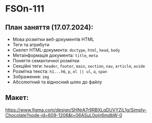 # FSOn-111

## План заняття (17.07.2024):

- Мова розмітки веб-документів HTML
- Теги та атрибути
- Cкелет HTML-документа: `doctype`, `html`, `head`, `body`
- Метаінформація документа: `title`, `meta`
- Поняття семантичної розмітки
- Секційні теги: `header`, `footer`, `main`, `section`, `nav`, `article`,
  `aside`
- Розмітка текста: `h1...h6`, `p`, `ol || ul`, `a`, `span`
- Зображення: `img`
- Абсолютний та відносний шлях до файлу

## Макет:

https://www.figma.com/design/SHNrA7r9RBXLqDUVYZjL1g/Simply-Chocolate?node-id=609-1206&t=06ASuL0oijr6mdbW-0
